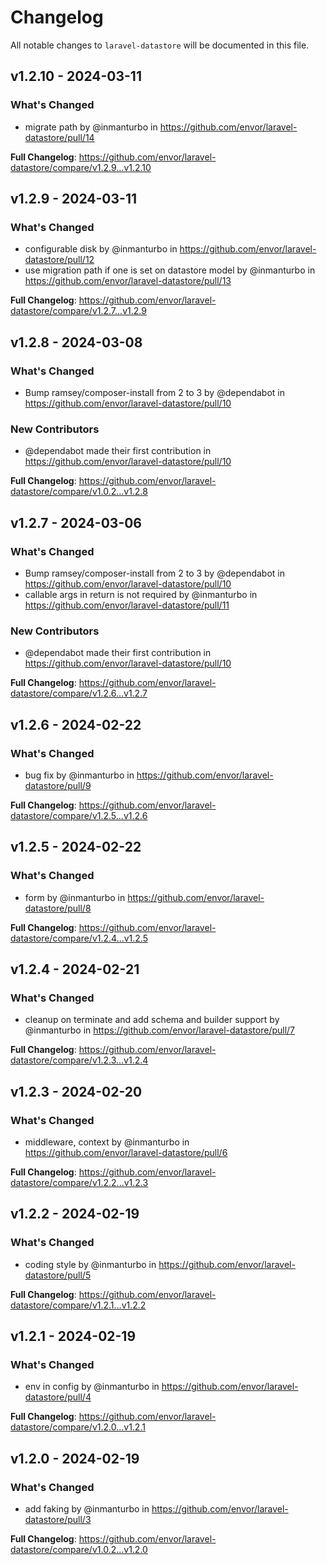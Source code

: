 # Changelog

All notable changes to `laravel-datastore` will be documented in this file.

## v1.2.10 - 2024-03-11

### What's Changed

* migrate path by @inmanturbo in https://github.com/envor/laravel-datastore/pull/14

**Full Changelog**: https://github.com/envor/laravel-datastore/compare/v1.2.9...v1.2.10

## v1.2.9 - 2024-03-11

### What's Changed

* configurable disk by @inmanturbo in https://github.com/envor/laravel-datastore/pull/12
* use migration path if one is set on datastore model by @inmanturbo in https://github.com/envor/laravel-datastore/pull/13

**Full Changelog**: https://github.com/envor/laravel-datastore/compare/v1.2.7...v1.2.9

## v1.2.8 - 2024-03-08

### What's Changed

* Bump ramsey/composer-install from 2 to 3 by @dependabot in https://github.com/envor/laravel-datastore/pull/10

### New Contributors

* @dependabot made their first contribution in https://github.com/envor/laravel-datastore/pull/10

**Full Changelog**: https://github.com/envor/laravel-datastore/compare/v1.0.2...v1.2.8

## v1.2.7 - 2024-03-06

### What's Changed

* Bump ramsey/composer-install from 2 to 3 by @dependabot in https://github.com/envor/laravel-datastore/pull/10
* callable args in return is not required by @inmanturbo in https://github.com/envor/laravel-datastore/pull/11

### New Contributors

* @dependabot made their first contribution in https://github.com/envor/laravel-datastore/pull/10

**Full Changelog**: https://github.com/envor/laravel-datastore/compare/v1.2.6...v1.2.7

## v1.2.6 - 2024-02-22

### What's Changed

* bug fix by @inmanturbo in https://github.com/envor/laravel-datastore/pull/9

**Full Changelog**: https://github.com/envor/laravel-datastore/compare/v1.2.5...v1.2.6

## v1.2.5 - 2024-02-22

### What's Changed

* form by @inmanturbo in https://github.com/envor/laravel-datastore/pull/8

**Full Changelog**: https://github.com/envor/laravel-datastore/compare/v1.2.4...v1.2.5

## v1.2.4 - 2024-02-21

### What's Changed

* cleanup on terminate and add schema and builder support by @inmanturbo in https://github.com/envor/laravel-datastore/pull/7

**Full Changelog**: https://github.com/envor/laravel-datastore/compare/v1.2.3...v1.2.4

## v1.2.3 - 2024-02-20

### What's Changed

* middleware, context by @inmanturbo in https://github.com/envor/laravel-datastore/pull/6

**Full Changelog**: https://github.com/envor/laravel-datastore/compare/v1.2.2...v1.2.3

## v1.2.2 - 2024-02-19

### What's Changed

* coding style by @inmanturbo in https://github.com/envor/laravel-datastore/pull/5

**Full Changelog**: https://github.com/envor/laravel-datastore/compare/v1.2.1...v1.2.2

## v1.2.1 - 2024-02-19

### What's Changed

* env in config by @inmanturbo in https://github.com/envor/laravel-datastore/pull/4

**Full Changelog**: https://github.com/envor/laravel-datastore/compare/v1.2.0...v1.2.1

## v1.2.0 - 2024-02-19

### What's Changed

* add faking by @inmanturbo in https://github.com/envor/laravel-datastore/pull/3

**Full Changelog**: https://github.com/envor/laravel-datastore/compare/v1.0.2...v1.2.0
